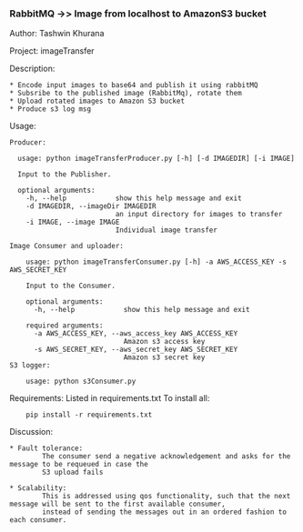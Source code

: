 ### RabbitMQ ->> Image from localhost to AmazonS3 bucket
Author:
    Tashwin Khurana

Project:
    imageTransfer

Description:
    
    * Encode input images to base64 and publish it using rabbitMQ
    * Subsribe to the published image (RabbitMq), rotate them
    * Upload rotated images to Amazon S3 bucket
    * Produce s3 log msg

Usage:
    
    Producer:

      usage: python imageTransferProducer.py [-h] [-d IMAGEDIR] [-i IMAGE]

      Input to the Publisher.
      
      optional arguments:
        -h, --help            show this help message and exit
        -d IMAGEDIR, --imageDir IMAGEDIR
                              an input directory for images to transfer
        -i IMAGE, --image IMAGE
                              Individual image transfer
  
    Image Consumer and uploader:

        usage: python imageTransferConsumer.py [-h] -a AWS_ACCESS_KEY -s AWS_SECRET_KEY
        
        Input to the Consumer.
        
        optional arguments:
          -h, --help            show this help message and exit
        
        required arguments:
          -a AWS_ACCESS_KEY, --aws_access_key AWS_ACCESS_KEY
                                Amazon s3 access key
          -s AWS_SECRET_KEY, --aws_secret_key AWS_SECRET_KEY
                                Amazon s3 secret key
    S3 logger:
        
        usage: python s3Consumer.py
          

Requirements:
    Listed in requirements.txt
    To install all:

        pip install -r requirements.txt

Discussion:

    * Fault tolerance:
            The consumer send a negative acknowledgement and asks for the message to be requeued in case the 
            S3 upload fails

    * Scalability:
            This is addressed using qos functionality, such that the next message will be sent to the first available consumer,
            instead of sending the messages out in an ordered fashion to each consumer. 
